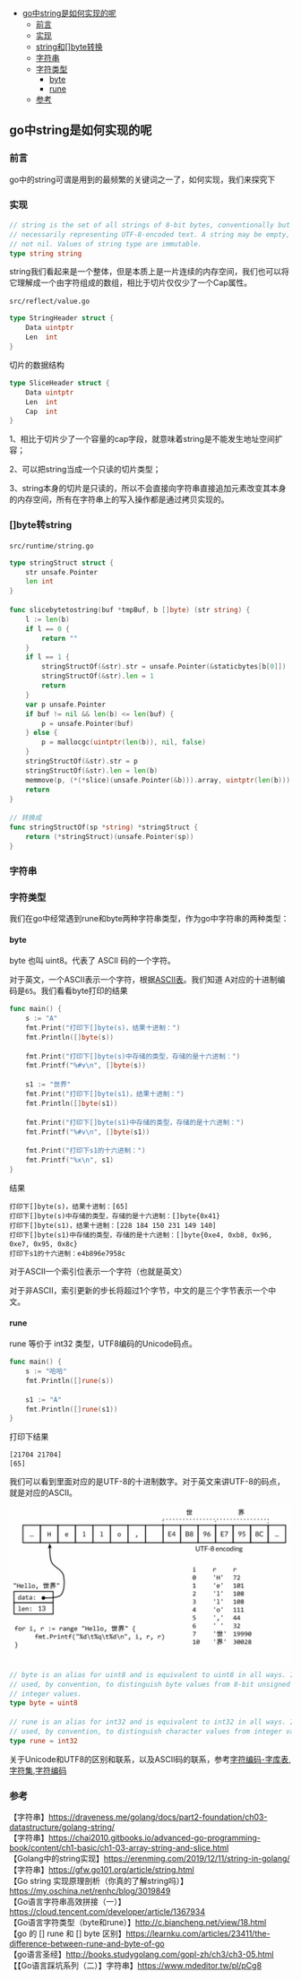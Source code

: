 <!-- START doctoc generated TOC please keep comment here to allow auto update -->
<!-- DON'T EDIT THIS SECTION, INSTEAD RE-RUN doctoc TO UPDATE -->


- [go中string是如何实现的呢](#go%E4%B8%ADstring%E6%98%AF%E5%A6%82%E4%BD%95%E5%AE%9E%E7%8E%B0%E7%9A%84%E5%91%A2)
  - [前言](#%E5%89%8D%E8%A8%80)
  - [实现](#%E5%AE%9E%E7%8E%B0)
  - [string和[]byte转换](#string%E5%92%8Cbyte%E8%BD%AC%E6%8D%A2)
  - [字符串](#%E5%AD%97%E7%AC%A6%E4%B8%B2)
  - [字符类型](#%E5%AD%97%E7%AC%A6%E7%B1%BB%E5%9E%8B)
    - [byte](#byte)
    - [rune](#rune)
  - [参考](#%E5%8F%82%E8%80%83)

<!-- END doctoc generated TOC please keep comment here to allow auto update -->

## go中string是如何实现的呢

### 前言

go中的string可谓是用到的最频繁的关键词之一了，如何实现，我们来探究下  

### 实现

```go
// string is the set of all strings of 8-bit bytes, conventionally but not
// necessarily representing UTF-8-encoded text. A string may be empty, but
// not nil. Values of string type are immutable.
type string string
```

string我们看起来是一个整体，但是本质上是一片连续的内存空间，我们也可以将它理解成一个由字符组成的数组，相比于切片仅仅少了一个Cap属性。  

`src/reflect/value.go`  
```go
type StringHeader struct {
	Data uintptr
	Len  int
}
```

切片的数据结构

```go
type SliceHeader struct {
	Data uintptr
	Len  int
	Cap  int
}
```

1、相比于切片少了一个容量的cap字段，就意味着string是不能发生地址空间扩容；  

2、可以把string当成一个只读的切片类型；  

3、string本身的切片是只读的，所以不会直接向字符串直接追加元素改变其本身的内存空间，所有在字符串上的写入操作都是通过拷贝实现的。  

### []byte转string

`src/runtime/string.go`
```go
type stringStruct struct {
	str unsafe.Pointer
	len int
}

func slicebytetostring(buf *tmpBuf, b []byte) (str string) {
	l := len(b)
	if l == 0 {
		return ""
	}
	if l == 1 {
		stringStructOf(&str).str = unsafe.Pointer(&staticbytes[b[0]])
		stringStructOf(&str).len = 1
		return
	}
	var p unsafe.Pointer
	if buf != nil && len(b) <= len(buf) {
		p = unsafe.Pointer(buf)
	} else {
		p = mallocgc(uintptr(len(b)), nil, false)
	}
	stringStructOf(&str).str = p
	stringStructOf(&str).len = len(b)
	memmove(p, (*(*slice)(unsafe.Pointer(&b))).array, uintptr(len(b)))
	return
}

// 转换成
func stringStructOf(sp *string) *stringStruct {
	return (*stringStruct)(unsafe.Pointer(sp))
}
```





### 字符串

### 字符类型

我们在go中经常遇到rune和byte两种字符串类型，作为go中字符串的两种类型：  

#### byte

byte 也叫 uint8。代表了 ASCII 码的一个字符。  

对于英文，一个ASCII表示一个字符，根据[ASCII表](https://baike.baidu.com/item/ASCII?fr=aladdin#reference-[1]-15482-wrap)。我们知道
A对应的十进制编码是`65`。我们看看byte打印的结果  

```go
func main() {
	s := "A"
	fmt.Print("打印下[]byte(s)，结果十进制：")
	fmt.Println([]byte(s))

	fmt.Print("打印下[]byte(s)中存储的类型，存储的是十六进制：")
	fmt.Printf("%#v\n", []byte(s))

	s1 := "世界"
	fmt.Print("打印下[]byte(s1)，结果十进制：")
	fmt.Println([]byte(s1))

	fmt.Print("打印下[]byte(s1)中存储的类型，存储的是十六进制：")
	fmt.Printf("%#v\n", []byte(s1))

	fmt.Print("打印下s1的十六进制：")
	fmt.Printf("%x\n", s1)
}
```

结果

```
打印下[]byte(s)，结果十进制：[65]
打印下[]byte(s)中存储的类型，存储的是十六进制：[]byte{0x41}
打印下[]byte(s1)，结果十进制：[228 184 150 231 149 140]
打印下[]byte(s1)中存储的类型，存储的是十六进制：[]byte{0xe4, 0xb8, 0x96, 0xe7, 0x95, 0x8c}
打印下s1的十六进制：e4b896e7958c
```

对于ASCII一个索引位表示一个字符（也就是英文）  

对于非ASCII，索引更新的步长将超过1个字节，中文的是三个字节表示一个中文。  

#### rune

rune 等价于 int32 类型，UTF8编码的Unicode码点。  

```go
func main() {
	s := "哈哈"
	fmt.Println([]rune(s))

	s1 := "A"
	fmt.Println([]rune(s1))
}
```

打印下结果

```
[21704 21704]
[65]
```

我们可以看到里面对应的是UTF-8的十进制数字。对于英文来讲UTF-8的码点，就是对应的ASCII。  

<img src="/img/string_6.jpg"  alt="string" align="center" />

```go
// byte is an alias for uint8 and is equivalent to uint8 in all ways. It is
// used, by convention, to distinguish byte values from 8-bit unsigned
// integer values.
type byte = uint8

// rune is an alias for int32 and is equivalent to int32 in all ways. It is
// used, by convention, to distinguish character values from integer values.
type rune = int32
```

关于Unicode和UTF8的区别和联系，以及ASCII码的联系，参考[字符编码-字库表,字符集,字符编码](https://www.cnblogs.com/ricklz/p/14271477.html#utf-8%E5%92%8Cunicode%E7%9A%84%E5%85%B3%E7%B3%BB)

### 参考

【字符串】https://draveness.me/golang/docs/part2-foundation/ch03-datastructure/golang-string/  
【字符串】https://chai2010.gitbooks.io/advanced-go-programming-book/content/ch1-basic/ch1-03-array-string-and-slice.html  
【Golang中的string实现】https://erenming.com/2019/12/11/string-in-golang/    
【字符串】https://gfw.go101.org/article/string.html  
【Go string 实现原理剖析（你真的了解string吗）】https://my.oschina.net/renhc/blog/3019849    
【Go语言字符串高效拼接（一）】https://cloud.tencent.com/developer/article/1367934    
【Go语言字符类型（byte和rune）】http://c.biancheng.net/view/18.html    
【go 的 [] rune 和 [] byte 区别】https://learnku.com/articles/23411/the-difference-between-rune-and-byte-of-go  
【go语言圣经】http://books.studygolang.com/gopl-zh/ch3/ch3-05.html  
【【Go语言踩坑系列（二）】字符串】https://www.mdeditor.tw/pl/pCg8  
